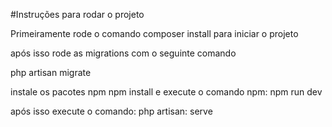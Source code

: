 #Instruções para rodar o projeto

Primeiramente rode o comando composer install para iniciar o projeto

após isso rode as migrations com o seguinte comando 

php artisan migrate

instale os pacotes npm 
npm install
e execute o comando npm: npm run dev

após isso execute o comando: 
php artisan: serve